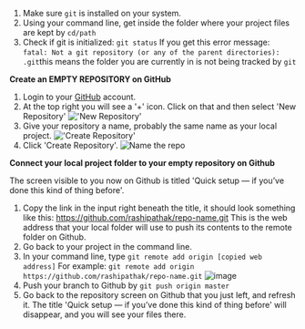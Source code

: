 1) Make sure `git` is installed on your system.
2) Using your command line, get inside the folder where your project files are kept by `cd/path`
3) Check if git is initialized: `git status`
If you get this error message: `fatal: Not a git repository (or any of the parent directories): .git`this means the folder you are currently in is not being tracked by `git`

**Create an EMPTY REPOSITORY on GitHub**
1) Login to your [GitHub](www.github.com) account.
2) At the top right you will see a '+' icon. Click on that and then select 'New Repository'
!['New Repository'](https://drive.google.com/file/d/12BTp3EVHC42UM2-i0jBQrz6_mETUxdTH/view?usp=sharing)
3) Give your repository a name, probably the same name as your local project.
!['Create Repository'](https://drive.google.com/file/d/1Ta7pB_tzPte66_uG9YucUandrIuMW1gP/view?usp=sharing)
4) Click 'Create Repository'.
![Name the repo](https://drive.google.com/file/d/1TPC9QgHdMBlI2dH0H44l80CGCKa3knYI/view?usp=sharing)

**Connect your local project folder to your empty repository on Github**

The screen visible to you now on Github is titled 'Quick setup — if you’ve done this kind of thing before'.
1) Copy the link in the input right beneath the title, it should look something like this: https://github.com/rashipathak/repo-name.git This is the web address that your local folder will use to push its contents to the remote folder on Github.
2) Go back to your project in the command line.
3) In your command line, type `git remote add origin [copied web address]`
For example: `git remote add origin https://github.com/rashipathak/repo-name.git`
![image](https://drive.google.com/file/d/1EBokjp5RX3Dj3w0NPGC1tOt_oaI2jAtS/view?usp=sharing)
4) Push your branch to Github by `git push origin master`
5) Go back to the repository screen on Github that you just left, and refresh it. The title 'Quick setup — if you’ve done this kind of thing before' will disappear, and you will see your files there.
